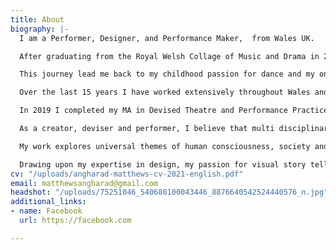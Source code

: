 ```yaml
---
title: About
biography: |-
  I am a Performer, Designer, and Performance Maker,  from Wales UK.

  After graduating from the Royal Welsh Collage of Music and Drama in 2005, with a BA hons in Theatre Design, I began my career touring throughout Wales and Europe with international directors, choreographers and performance makers, specialising in costume and set design, for theatre, dance and circus.

  This journey lead me back to my childhood passion for dance and my ongoing curiosity for movement practice. In 2009, I completed the professional dance training program at Rubicon Dance, and later went on to receive the Emerging Artist residency with Volcano Theatre. During this time I also became a founding member of Nurture Creative Dance Theatre based at Rubicon Dance, where I began developing my own choreographic process with ‘The Audition’ funded by Arts Council Wales.

  Over the last 15 years I have worked extensively throughout Wales and Europe with a variety of theatre, dance, and circus companies, including National Theatre Wales, National Dance Company Wales, Nofit State Circus, and The Gothenburg Opera.

  In 2019 I completed my MA in Devised Theatre and Performance Practices with LISPA (Arthaus Berlin) and Rose Bruford Collage. I now reside in Berlin where I continue my ongoing practice and research in collaborative performance making.

  As a creator, deviser and performer, I believe that multi disciplinary and cross cultural collaboration is vital in the continuation and growth of artistic practice.

  My work explores universal themes of human consciousness, society and culture, drawing inspiration from individual and collective experience.

  Drawing upon my expertise in design, my passion for visual story telling and the poetic body, my ambition is to create highly sensory, emotive work, which blurs the boundaries between theatre, dance and visual arts.
cv: "/uploads/angharad-matthews-cv-2021-english.pdf"
email: matthewsangharad@gmail.com
headshot: "/uploads/75251046_540680100043446_8876640542524440576_n.jpg"
additional_links:
- name: Facebook
  url: https://facebook.com

---
```

